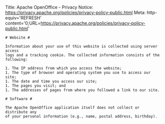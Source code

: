 Title:     Apache OpenOffice - Privacy
Notice:    https://privacy.apache.org/policies/privacy-policy-public.html
Meta:      http-equiv='REFRESH' content='0;URL=https://privacy.apache.org/policies/privacy-policy-public.html'
~~~~~~
# Website #

Information about your use of this website is collected using server access
logs and a tracking cookie. The collected information consists of the
following:

1. The IP address from which you access the website;
1. The type of browser and operating system you use to access our site;
1. The date and time you access our site;
1. The pages you visit; and
1. The addresses of pages from where you followed a link to our site.

# Software #

The Apache OpenOffice application itself does not collect or distribute any
of your personal information (e.g., name, postal address, birthday).
